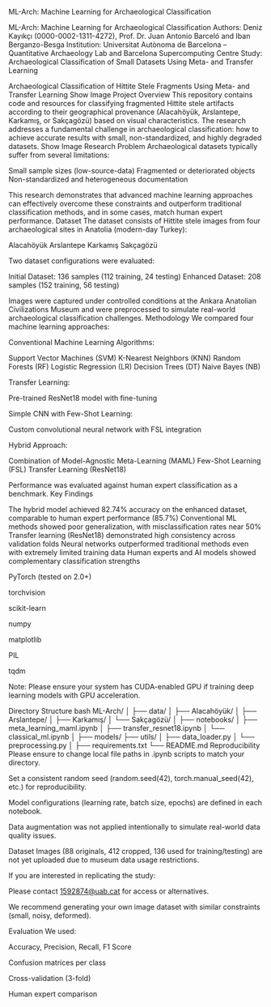 
ML-Arch: Machine Learning for Archaeological Classification

ML-Arch: Machine Learning for Archaeological Classification
Authors: Deniz Kayıkçı (0000-0002-1311-4272), Prof. Dr. Juan Antonio Barceló and Iban Berganzo-Besga 
Institution: Universitat Autònoma de Barcelona – Quantitative Archaeology Lab and Barcelona Supercomputing Centre
Study: Archaeological Classification of Small Datasets Using Meta- and Transfer Learning

Archaeological Classification of Hittite Stele Fragments Using Meta- and Transfer Learning
Show Image
Project Overview
This repository contains code and resources for classifying fragmented Hittite stele artifacts according to their geographical provenance (Alacahöyük, Arslantepe, Karkamış, or Sakçagözü) based on visual characteristics. The research addresses a fundamental challenge in archaeological classification: how to achieve accurate results with small, non-standardized, and highly degraded datasets.
Show Image
Research Problem
Archaeological datasets typically suffer from several limitations:

Small sample sizes (low-source-data)
Fragmented or deteriorated objects
Non-standardized and heterogeneous documentation

This research demonstrates that advanced machine learning approaches can effectively overcome these constraints and outperform traditional classification methods, and in some cases, match human expert performance.
Dataset
The dataset consists of Hittite stele images from four archaeological sites in Anatolia (modern-day Turkey):

Alacahöyük
Arslantepe
Karkamış
Sakçagözü

Two dataset configurations were evaluated:

Initial Dataset: 136 samples (112 training, 24 testing)
Enhanced Dataset: 208 samples (152 training, 56 testing)

Images were captured under controlled conditions at the Ankara Anatolian Civilizations Museum and were preprocessed to simulate real-world archaeological classification challenges.
Methodology
We compared four machine learning approaches:

Conventional Machine Learning Algorithms:

Support Vector Machines (SVM)
K-Nearest Neighbors (KNN)
Random Forests (RF)
Logistic Regression (LR)
Decision Trees (DT)
Naive Bayes (NB)


Transfer Learning:

Pre-trained ResNet18 model with fine-tuning


Simple CNN with Few-Shot Learning:

Custom convolutional neural network with FSL integration


Hybrid Approach:

Combination of Model-Agnostic Meta-Learning (MAML)
Few-Shot Learning (FSL)
Transfer Learning (ResNet18)



Performance was evaluated against human expert classification as a benchmark.
Key Findings

The hybrid model achieved 82.74% accuracy on the enhanced dataset, comparable to human expert performance (85.7%)
Conventional ML methods showed poor generalization, with misclassification rates near 50%
Transfer learning (ResNet18) demonstrated high consistency across validation folds
Neural networks outperformed traditional methods even with extremely limited training data
Human experts and AI models showed complementary classification strengths





PyTorch (tested on 2.0+)

torchvision

scikit-learn

numpy

matplotlib

PIL

tqdm

Note: Please ensure your system has CUDA-enabled GPU if training deep learning models with GPU acceleration.

Directory Structure
bash
ML-Arch/
│
├── data/
│   ├── Alacahöyük/
│   ├── Arslantepe/
│   ├── Karkamış/
│   └── Sakçagözü/
│
├── notebooks/
│   ├── meta_learning_maml.ipynb
│   ├── transfer_resnet18.ipynb
│   └── classical_ml.ipynb
│
├── models/
├── utils/
│   ├── data_loader.py
│   └── preprocessing.py
│
├── requirements.txt
└── README.md
Reproducibility
Please ensure to change local file paths in .ipynb scripts to match your directory.

Set a consistent random seed (random.seed(42), torch.manual_seed(42), etc.) for reproducibility.

Model configurations (learning rate, batch size, epochs) are defined in each notebook.

Data augmentation was not applied intentionally to simulate real-world data quality issues.

Dataset
Images (88 originals, 412 cropped, 136 used for training/testing) are not yet uploaded due to museum data usage restrictions.

If you are interested in replicating the study:

Please contact 1592874@uab.cat for access or alternatives.

We recommend generating your own image dataset with similar constraints (small, noisy, deformed).

Evaluation
We used:

Accuracy, Precision, Recall, F1 Score

Confusion matrices per class

Cross-validation (3-fold)

Human expert comparison

